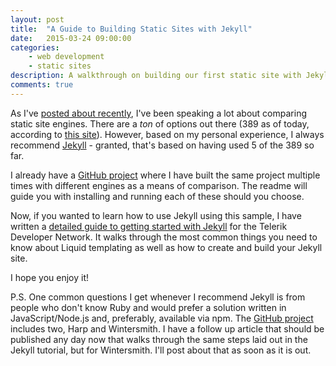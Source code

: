 ```yaml
---
layout: post
title:  "A Guide to Building Static Sites with Jekyll"
date:   2015-03-24 09:00:00
categories:
    - web development
    - static sites
description: A walkthrough on building our first static site with Jekyll.
comments: true
---
```


As I've [posted about recently](http://remotesynthesis.com/general/2015/03/04/comparing-static-site-engines/), I've been speaking a lot about comparing static site engines. There are a *ton* of options out there (389 as of today, according to [this site](https://staticsitegenerators.net/)). However, based on my personal experience, I always recommend [Jekyll](http://jekyllrb.com) - granted, that's based on having used 5 of the 389 so far.

I already have a [GitHub project](https://github.com/remotesynth/Static-Site-Samples) where I have built the same project multiple times with different engines as a means of comparison. The readme will guide you with installing and running each of these should you choose.

Now, if you wanted to learn how to use Jekyll using this sample, I have written a [detailed guide to getting started with Jekyll](http://developer.telerik.com/featured/getting-started-with-jekyll/) for the Telerik Developer Network. It walks through the most common things you need to know about Liquid templating as well as how to create and build your Jekyll site.

I hope you enjoy it!

P.S. One common questions I get whenever I recommend Jekyll is from people who don't know Ruby and would prefer a solution written in JavaScript/Node.js and, preferably, available via npm. The [GitHub project](https://github.com/remotesynth/Static-Site-Samples) includes two, Harp and Wintersmith. I have a follow up article that should be published any day now that walks through the same steps laid out in the Jekyll tutorial, but for Wintersmith. I'll post about that as soon as it is out.